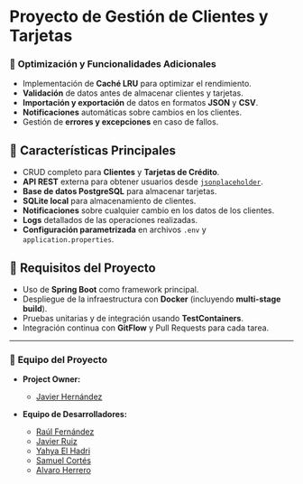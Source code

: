 # Proyecto de Gestión de Clientes y Tarjetas

### 📝 **Optimización y Funcionalidades Adicionales**
- Implementación de **Caché LRU** para optimizar el rendimiento.
- **Validación** de datos antes de almacenar clientes y tarjetas.
- **Importación y exportación** de datos en formatos **JSON** y **CSV**.
- **Notificaciones** automáticas sobre cambios en los clientes.
- Gestión de **errores y excepciones** en caso de fallos.

## 📌 **Características Principales**

- CRUD completo para **Clientes** y **Tarjetas de Crédito**.
- **API REST** externa para obtener usuarios desde [`jsonplaceholder`](https://jsonplaceholder.typicode.com/users).
- **Base de datos PostgreSQL** para almacenar tarjetas.
- **SQLite local** para almacenamiento de clientes.
- **Notificaciones** sobre cualquier cambio en los datos de los clientes.
- **Logs** detallados de las operaciones realizadas.
- **Configuración parametrizada** en archivos `.env` y `application.properties`.

## 🚀 **Requisitos del Proyecto**

- Uso de **Spring Boot** como framework principal.
- Despliegue de la infraestructura con **Docker** (incluyendo **multi-stage build**).
- Pruebas unitarias y de integración usando **TestContainers**.
- Integración continua con **GitFlow** y Pull Requests para cada tarea.

---

### 👥 **Equipo del Proyecto**

- **Project Owner:**
  - [Javier Hernández](https://github.com/Javierhvicente)

- **Equipo de Desarrolladores:**
  - [Raúl Fernández](https://github.com/rraul10)
  - [Javier Ruiz](https://github.com/javi97ruiz)
  - [Yahya El Hadri](https://github.com/13elhadri)
  - [Samuel Cortés](https://github.com/Samuceese)
  - [Alvaro Herrero](https://github.com/alvarito304)
